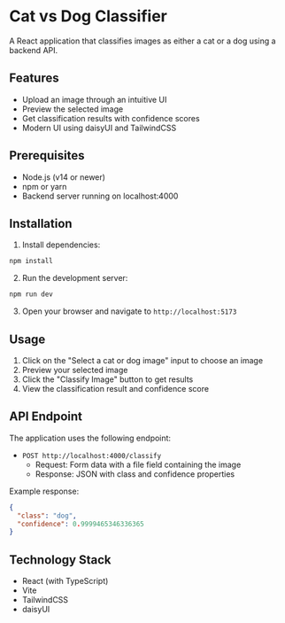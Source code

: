 # Cat vs Dog Classifier

A React application that classifies images as either a cat or a dog using a backend API.

## Features

- Upload an image through an intuitive UI
- Preview the selected image
- Get classification results with confidence scores
- Modern UI using daisyUI and TailwindCSS

## Prerequisites

- Node.js (v14 or newer)
- npm or yarn
- Backend server running on localhost:4000

## Installation

1. Install dependencies:

```bash
npm install
```

2. Run the development server:

```bash
npm run dev
```

3. Open your browser and navigate to `http://localhost:5173`

## Usage

1. Click on the "Select a cat or dog image" input to choose an image
2. Preview your selected image
3. Click the "Classify Image" button to get results
4. View the classification result and confidence score

## API Endpoint

The application uses the following endpoint:

- `POST http://localhost:4000/classify`
  - Request: Form data with a file field containing the image
  - Response: JSON with class and confidence properties

Example response:
```json
{
  "class": "dog",
  "confidence": 0.9999465346336365
}
```

## Technology Stack

- React (with TypeScript)
- Vite
- TailwindCSS
- daisyUI
